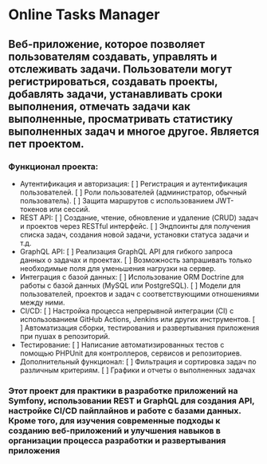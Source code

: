 # Online Tasks Manager
## Веб-приложение, которое позволяет пользователям создавать, управлять и отслеживать задачи. Пользователи могут регистрироваться, создавать проекты, добавлять задачи, устанавливать сроки выполнения, отмечать задачи как выполненные, просматривать статистику выполненных задач и многое другое. Является пет проектом.

### Функционал проекта:
- Аутентификация и авторизация:
  [ ] Регистрация и аутентификация пользователей.
  [ ] Роли пользователей (администратор, обычный пользователь).
  [ ] Защита маршрутов с использованием JWT-токенов или сессий.
- REST API:
  [ ] Создание, чтение, обновление и удаление (CRUD) задач и проектов через RESTful интерфейс.
  [ ] Эндпоинты для получения списка задач, создания новой задачи, установки статуса задачи и т.д.
- GraphQL API:
  [ ] Реализация GraphQL API для гибкого запроса данных о задачах и проектах.
  [ ] Возможность запрашивать только необходимые поля для уменьшения нагрузки на сервер.
- Интеграция с базой данных:
  [ ] Использование ORM Doctrine для работы с базой данных (MySQL или PostgreSQL).
  [ ] Модели для пользователей, проектов и задач с соответствующими отношениями между ними.
- CI/CD:
  [ ] Настройка процесса непрерывной интеграции (CI) с использованием GitHub Actions, Jenkins или других инструментов.
  [ ] Автоматизация сборки, тестирования и развертывания приложения при пушах в репозиторий.
- Тестирование:
  [ ] Написание автоматизированных тестов с помощью PHPUnit для контроллеров, сервисов и репозиториев.
- Дополнительный функционал:
  [ ] Фильтрация и сортировка задач по различным критериям.
  [ ] Графики и отчеты о выполненных задачах

### Этот проект для практики в разработке приложений на Symfony, использовании REST и GraphQL для создания API, настройке CI/CD пайплайнов и работе с базами данных. Кроме того, для изучения современные подходы к созданию веб-приложений и улучшения навыков в организации процесса разработки и развертывания приложения